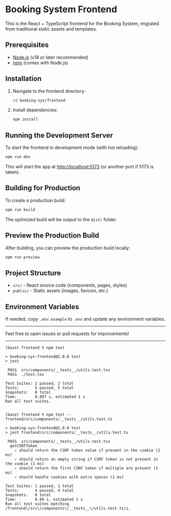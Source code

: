 # Booking System Frontend

This is the React + TypeScript frontend for the Booking System, migrated from traditional static assets and templates.

## Prerequisites

- [Node.js](https://nodejs.org/) (v18 or later recommended)
- [npm](https://www.npmjs.com/) (comes with Node.js)

## Installation

1. Navigate to the frontend directory:
    ```bash
    cd booking-sys/frontend
    ```

2. Install dependencies:
    ```bash
    npm install
    ```

## Running the Development Server

To start the frontend in development mode (with hot reloading):

```bash
npm run dev
```

This will start the app at [http://localhost:5173](http://localhost:5173) (or another port if 5173 is taken).

## Building for Production

To create a production build:

```bash
npm run build
```

The optimized build will be output to the `dist/` folder.

## Preview the Production Build

After building, you can preview the production build locally:

```bash
npm run preview
```

## Project Structure

- `src/` - React source code (components, pages, styles)
- `public/` - Static assets (images, favicon, etc.)

## Environment Variables

If needed, copy `.env.example` to `.env` and update any environment variables.

---

Feel free to open issues or pull requests for improvements!

----
```shell
(base) frontend % npm test 

> booking-sys-frontend@1.0.0 test
> jest

 PASS  src/components/__tests__/utils.test.tsx
 PASS  ./test.tsx

Test Suites: 2 passed, 2 total
Tests:       5 passed, 5 total
Snapshots:   0 total
Time:        0.897 s, estimated 1 s
Ran all test suites.
```

```shell

(base) frontend % npm test -- frontend/src/components/__tests__/utils.test.ts

> booking-sys-frontend@1.0.0 test
> jest frontend/src/components/__tests__/utils.test.ts

 PASS  src/components/__tests__/utils.test.tsx
  getCSRFToken
    ✓ should return the CSRF token value if present in the cookie (2 ms)
    ✓ should return an empty string if CSRF token is not present in the cookie (1 ms)
    ✓ should return the first CSRF token if multiple are present (1 ms)
    ✓ should handle cookies with extra spaces (1 ms)

Test Suites: 1 passed, 1 total
Tests:       4 passed, 4 total
Snapshots:   0 total
Time:        0.84 s, estimated 1 s
Ran all test suites matching /frontend\/src\/components\/__tests__\/utils.test.ts/i.
```
